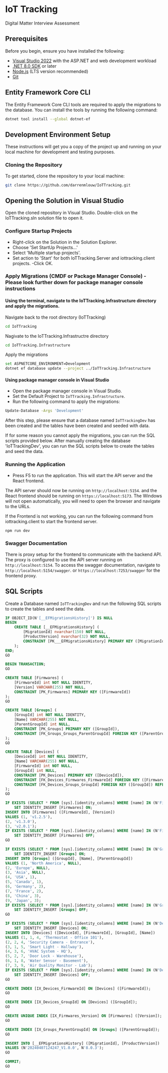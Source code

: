 # IoT Tracking

Digital Matter Interview Assessment

## Prerequisites

Before you begin, ensure you have installed the following:
- [Visual Studio 2022](https://visualstudio.microsoft.com/vs/) with the ASP.NET and web development workload
- [.NET 8.0 SDK](https://dotnet.microsoft.com/download/dotnet/8.0) or later
- [Node.js](https://nodejs.org/) (LTS version recommended)
- [Git](https://git-scm.com/downloads)

## Entity Framework Core CLI
The Entity Framework Core CLI tools are required to apply the migrations to the database. You can install the tools by running the following command:
```bash
dotnet tool install --global dotnet-ef
```

## Development Environment Setup
These instructions will get you a copy of the project up and running on your local machine for development and testing purposes.

### Cloning the Repository

To get started, clone the repository to your local machine:

```bash
git clone https://github.com/darrenmlouw/IoTTracking.git
```

## Opening the Solution in Visual Studio
Open the cloned repository in Visual Studio. Double-click on the IoTTracking.sln solution file to open it.

### Configure Startup Projects
- Right-click on the Solution in the Solution Explorer.
- Choose 'Set StartUp Projects...'
- Select 'Multiple startup projects'.
- Set action to 'Start' for both IoTTracking.Server and iottracking.client projects.
 -Click OK.

### Apply Migrations (CMDF or Package Manager Console) - Please look further down for package manager console instructions
#### Using the terminal, navigate to the IoTTracking.Infrastructure directory and apply the migrations.
Navigate back to the root directory (IoTTracking)
```bash
cd IoTTracking
```

Nagivate to the IoTTracking.Infrastructre directory
```bash
cd IoTTracking.Infrastructure
```

Apply the migrations
```bash
set ASPNETCORE_ENVIRONMENT=Development
dotnet ef database update --project ../IoTTracking.Infrastructure
```

#### Using package manager console in Visual Studio
- Open the package manager console in Visual Studio.
- Set the Default Project to `IoTTracking.Infrastructure`.
- Run the following command to apply the migrations:
```bash
Update-Database -Args 'Development'
```

After this step, please ensure that a database named `IoTTrackingDev` has been created and the tables have been created and seeded with data.

If for some reason you cannot apply the migrations, you can run the SQL scripts provided below. After manually creating the database 'IoTTrackingDev', you can run the SQL scripts below to create the tables and seed the data.

### Running the Application
- Press F5 to run the application. This will start the API server and the React frontend.

The API server should now be running on `http://localhost:5154`.
and the React frontend should be running on `https://localhost:5173`.
The Windows will not open automatically, you will need to open the browser and navigate to the URLs.

If the Frontend is not working, you can run the following command from iottracking.client to start the frontend server.
```bash
npm run dev
```

### Swagger Documentation
There is proxy setup for the frontend to communicate with the backend API. The proxy is configured to use the API server running on `http://localhost:5154`.
To access the swagger documentation, navigate to `http://localhost:5154/swagger`. or `https://localhost:7253/swagger` for the frontend proxy.

## SQL Scripts
Create a Database named `IoTTrackingDev` and run the following SQL scripts to create the tables and seed the data.

```sql
IF OBJECT_ID(N'[__EFMigrationsHistory]') IS NULL
BEGIN
    CREATE TABLE [__EFMigrationsHistory] (
        [MigrationId] nvarchar(150) NOT NULL,
        [ProductVersion] nvarchar(32) NOT NULL,
        CONSTRAINT [PK___EFMigrationsHistory] PRIMARY KEY ([MigrationId])
    );
END;
GO

BEGIN TRANSACTION;
GO

CREATE TABLE [Firmwares] (
    [FirmwareId] int NOT NULL IDENTITY,
    [Version] VARCHAR(255) NOT NULL,
    CONSTRAINT [PK_Firmwares] PRIMARY KEY ([FirmwareId])
);
GO

CREATE TABLE [Groups] (
    [GroupId] int NOT NULL IDENTITY,
    [Name] VARCHAR(255) NOT NULL,
    [ParentGroupId] int NULL,
    CONSTRAINT [PK_Groups] PRIMARY KEY ([GroupId]),
    CONSTRAINT [FK_Groups_Groups_ParentGroupId] FOREIGN KEY ([ParentGroupId]) REFERENCES [Groups] ([GroupId]) ON DELETE NO ACTION
);
GO

CREATE TABLE [Devices] (
    [DeviceId] int NOT NULL IDENTITY,
    [Name] VARCHAR(255) NOT NULL,
    [FirmwareId] int NOT NULL,
    [GroupId] int NULL,
    CONSTRAINT [PK_Devices] PRIMARY KEY ([DeviceId]),
    CONSTRAINT [FK_Devices_Firmwares_FirmwareId] FOREIGN KEY ([FirmwareId]) REFERENCES [Firmwares] ([FirmwareId]) ON DELETE CASCADE,
    CONSTRAINT [FK_Devices_Groups_GroupId] FOREIGN KEY ([GroupId]) REFERENCES [Groups] ([GroupId]) ON DELETE NO ACTION
);
GO

IF EXISTS (SELECT * FROM [sys].[identity_columns] WHERE [name] IN (N'FirmwareId', N'Version') AND [object_id] = OBJECT_ID(N'[Firmwares]'))
    SET IDENTITY_INSERT [Firmwares] ON;
INSERT INTO [Firmwares] ([FirmwareId], [Version])
VALUES (1, 'v1.2.5'),
(2, 'v1.3.0'),
(3, 'v2.0.1');
IF EXISTS (SELECT * FROM [sys].[identity_columns] WHERE [name] IN (N'FirmwareId', N'Version') AND [object_id] = OBJECT_ID(N'[Firmwares]'))
    SET IDENTITY_INSERT [Firmwares] OFF;
GO

IF EXISTS (SELECT * FROM [sys].[identity_columns] WHERE [name] IN (N'GroupId', N'Name', N'ParentGroupId') AND [object_id] = OBJECT_ID(N'[Groups]'))
    SET IDENTITY_INSERT [Groups] ON;
INSERT INTO [Groups] ([GroupId], [Name], [ParentGroupId])
VALUES (1, 'North America', NULL),
(2, 'Europe', NULL),
(3, 'Asia', NULL),
(4, 'USA', 1),
(5, 'Canada', 1),
(6, 'Germany', 2),
(7, 'France', 2),
(8, 'China', 3),
(9, 'Japan', 3);
IF EXISTS (SELECT * FROM [sys].[identity_columns] WHERE [name] IN (N'GroupId', N'Name', N'ParentGroupId') AND [object_id] = OBJECT_ID(N'[Groups]'))
    SET IDENTITY_INSERT [Groups] OFF;
GO

IF EXISTS (SELECT * FROM [sys].[identity_columns] WHERE [name] IN (N'DeviceId', N'FirmwareId', N'GroupId', N'Name') AND [object_id] = OBJECT_ID(N'[Devices]'))
    SET IDENTITY_INSERT [Devices] ON;
INSERT INTO [Devices] ([DeviceId], [FirmwareId], [GroupId], [Name])
VALUES (1, 1, 4, 'Thermostat - Office 101'),
(2, 2, 4, 'Security Camera - Entrance'),
(3, 1, 5, 'Smart Light - Hallway'),
(4, 3, 6, 'HVAC System - HQ'),
(5, 2, 7, 'Door Lock - Warehouse'),
(6, 1, 8, 'Water Sensor - Basement'),
(7, 3, 9, 'Air Quality Monitor - Lab');
IF EXISTS (SELECT * FROM [sys].[identity_columns] WHERE [name] IN (N'DeviceId', N'FirmwareId', N'GroupId', N'Name') AND [object_id] = OBJECT_ID(N'[Devices]'))
    SET IDENTITY_INSERT [Devices] OFF;
GO

CREATE INDEX [IX_Devices_FirmwareId] ON [Devices] ([FirmwareId]);
GO

CREATE INDEX [IX_Devices_GroupId] ON [Devices] ([GroupId]);
GO

CREATE UNIQUE INDEX [IX_Firmwares_Version] ON [Firmwares] ([Version]);
GO

CREATE INDEX [IX_Groups_ParentGroupId] ON [Groups] ([ParentGroupId]);
GO

INSERT INTO [__EFMigrationsHistory] ([MigrationId], [ProductVersion])
VALUES (N'20240407124247_V1.0.0', N'8.0.3');
GO

COMMIT;
GO

```
